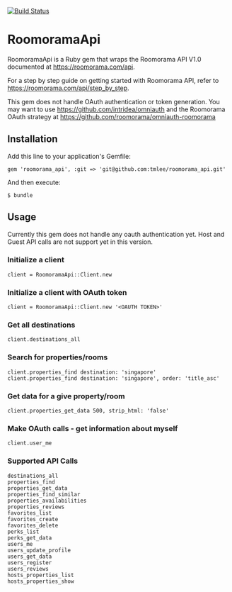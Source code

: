 [![Build Status](https://travis-ci.org/tmlee/roomorama_api.png)](https://travis-ci.org/tmlee/roomorama_api)

# RoomoramaApi

RoomoramaApi is a Ruby gem that wraps the Roomorama API V1.0 documented at https://roomorama.com/api.

For a step by step guide on getting started with Roomorama API, refer to https://roomorama.com/api/step_by_step.

This gem does not handle OAuth authentication or token generation. You may want to use https://github.com/intridea/omniauth and the Roomorama OAuth strategy at https://github.com/roomorama/omniauth-roomorama

## Installation

Add this line to your application's Gemfile:

    gem 'roomorama_api', :git => 'git@github.com:tmlee/roomorama_api.git'

And then execute:

    $ bundle


## Usage

Currently this gem does not handle any oauth authentication yet. Host and Guest API calls are not support yet in this version.

### Initialize a client
	
	client = RoomoramaApi::Client.new

### Initialize a client with OAuth token

	client = RoomoramaApi::Client.new '<OAUTH TOKEN>'

### Get all destinations

	client.destinations_all

### Search for properties/rooms

	client.properties_find destination: 'singapore'
	client.properties_find destination: 'singapore', order: 'title_asc'

### Get data for a give property/room

	client.properties_get_data 500, strip_html: 'false'


### Make OAuth calls - get information about myself

	client.user_me

### Supported API Calls

	destinations_all
	properties_find
	properties_get_data
	properties_find_similar
	properties_availabilities
	properties_reviews
	favorites_list
	favorites_create
	favorites_delete
	perks_list
	perks_get_data
	users_me
	users_update_profile
	users_get_data
	users_register
	users_reviews
	hosts_properties_list
	hosts_properties_show
	
